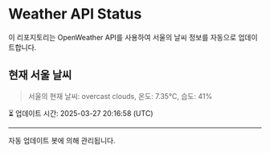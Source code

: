 
# Weather API Status

이 리포지토리는 OpenWeather API를 사용하여 서울의 날씨 정보를 자동으로 업데이트합니다.

## 현재 서울 날씨
> 서울의 현재 날씨: overcast clouds, 온도: 7.35°C, 습도: 41%

⏳ 업데이트 시간: 2025-03-27 20:16:58 (UTC)

---
자동 업데이트 봇에 의해 관리됩니다.
